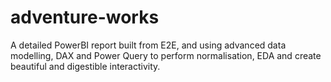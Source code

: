 # adventure-works
A detailed PowerBI report built from E2E, and using advanced data modelling, DAX and Power Query to perform normalisation, EDA and create beautiful and digestible interactivity.
